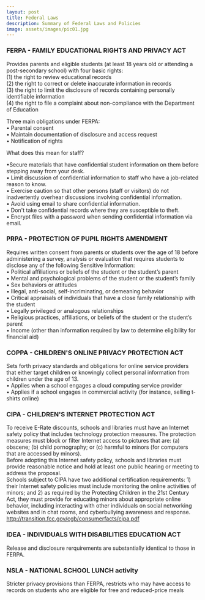 ```yaml
---
layout: post
title: Federal Laws
description: Summary of Federal Laws and Policies
image: assets/images/pic01.jpg
---
```


### FERPA - FAMILY EDUCATIONAL RIGHTS AND PRIVACY ACT

Provides parents and eligible students (at least 18 years old or attending a post-secondary school) with four basic rights:  
(1) the right to review educational records  
(2) the right to correct or delete inaccurate information in records  
(3) the right to limit the disclosure of records containing personally identifiable information  
(4) the right to file a complaint about non-compliance with the Department of Education  

Three main obligations under FERPA:  
• Parental consent  
• Maintain documentation of disclosure and access request  
• Notification of rights  

What does this mean for staff?  

•Secure materials that have confidential student information on them before stepping away from your desk.  
• Limit discussion of confidential information to staff who have a job-related reason to know.  
• Exercise caution so that other persons (staff or visitors) do not inadvertently overhear discussions involving confidential information.  
• Avoid using email to share confidential information.  
• Don't take confidential records where they are susceptible to theft.  
• Encrypt files with a password when sending confidential information via email.  

### PRPA - PROTECTION OF PUPIL RIGHTS AMENDMENT

Requires written consent from parents or students over the age of 18 before administering a survey, analysis or evaluation that requires students to disclose any of the following Sensitive Information:  
• Political affiliations or beliefs of the student or the student’s parent  
• Mental and psychological problems of the student or the student’s family  
• Sex behaviors or attitudes  
• Illegal, anti-social, self-incriminating, or demeaning behavior  
• Critical appraisals of individuals that have a close family relationship with the student  
• Legally privileged or analogous relationships  
• Religious practices, affiliations, or beliefs of the student or the student’s parent  
• Income (other than information required by law to determine eligibility for financial aid)

### COPPA - CHILDREN'S ONLINE PRIVACY PROTECTION ACT

Sets forth privacy standards and obligations for online service providers that either target children or knowingly collect personal information from children under the age of 13.  
• Applies when a school engages a cloud computing service provider  
• Applies if a school engages in commercial activity (for instance, selling t- shirts online)

### CIPA - CHILDREN'S INTERNET PROTECTION ACT

To receive E-Rate discounts, schools and libraries must have an Internet safety policy that includes technology protection measures. The protection measures must block or filter Internet access to pictures that are: (a) obscene; (b) child pornography; or (c) harmful to minors (for computers that are accessed by minors).  
Before adopting this Internet safety policy, schools and libraries must provide reasonable notice and hold at least one public hearing or meeting to address the proposal.  
Schools subject to CIPA have two additional certification requirements: 1) their Internet safety policies must include monitoring the online activities of minors; and 2) as required by the Protecting Children in the 21st Century Act, they must provide for educating minors about appropriate online behavior, including interacting with other individuals on social networking websites and in chat rooms, and cyberbullying awareness and response.  
http://transition.fcc.gov/cgb/consumerfacts/cipa.pdf

### IDEA - INDIVIDUALS WITH DISABILITIES EDUCATION ACT

Release and disclosure rerquirements are substantially identical to those in FERPA.

### NSLA - NATIONAL SCHOOL LUNCH activity

Stricter privacy provisions than FERPA, restricts who may have access to records on students who are eligible for free and reduced-price meals
